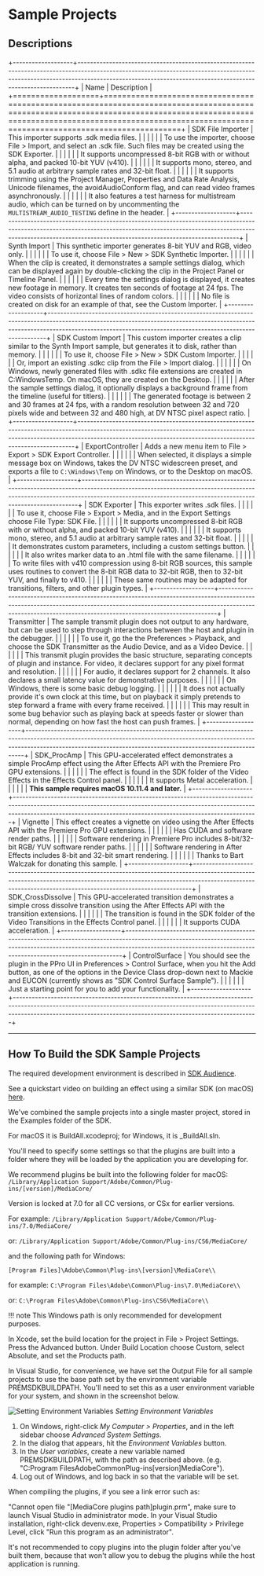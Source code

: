 # Sample Projects

## Descriptions

+-------------------+-----------------------------------------------------------------------------------------------------------------------------------------------------------------------------------------------------------------------------------------+
|       Name        |                                                                                                               Description                                                                                                               |
+===================+=========================================================================================================================================================================================================================================+
| SDK File Importer | This importer supports .sdk media files.                                                                                                                                                                                                |
|                   |                                                                                                                                                                                                                                         |
|                   | To use the importer, choose File > Import, and select an .sdk file. Such files may be created using the SDK Exporter.                                                                                                                   |
|                   |                                                                                                                                                                                                                                         |
|                   | It supports uncompressed 8-bit RGB with or without alpha, and packed 10-bit YUV (v410).                                                                                                                                                 |
|                   |                                                                                                                                                                                                                                         |
|                   | It supports mono, stereo, and 5.1 audio at arbitrary sample rates and 32-bit float.                                                                                                                                                     |
|                   |                                                                                                                                                                                                                                         |
|                   | It supports trimming using the Project Manager, Properties and Data Rate Analysis, Unicode filenames, the avoidAudioConform flag, and can read video frames asynchronously.                                                             |
|                   |                                                                                                                                                                                                                                         |
|                   | It also features a test harness for multistream audio, which can be turned on by uncommenting the `MULTISTREAM_AUDIO_TESTING` define in the header.                                                                                     |
+-------------------+-----------------------------------------------------------------------------------------------------------------------------------------------------------------------------------------------------------------------------------------+
| Synth Import      | This synthetic importer generates 8-bit YUV and RGB, video only.                                                                                                                                                                        |
|                   |                                                                                                                                                                                                                                         |
|                   | To use it, choose File > New > SDK Synthetic Importer.                                                                                                                                                                                  |
|                   |                                                                                                                                                                                                                                         |
|                   | When the clip is created, it demonstrates a sample settings dialog, which can be displayed again by double-clicking the clip in the Project Panel or Timeline Panel.                                                                    |
|                   |                                                                                                                                                                                                                                         |
|                   | Every time the settings dialog is displayed, it creates new footage in memory. It creates ten seconds of footage at 24 fps. The video consists of horizontal lines of random colors.                                                    |
|                   |                                                                                                                                                                                                                                         |
|                   | No file is created on disk for an example of that, see the Custom Importer.                                                                                                                                                             |
+-------------------+-----------------------------------------------------------------------------------------------------------------------------------------------------------------------------------------------------------------------------------------+
| SDK Custom Import | This custom importer creates a clip similar to the Synth Import sample, but generates it to disk, rather than memory.                                                                                                                   |
|                   |                                                                                                                                                                                                                                         |
|                   | To use it, choose File > New > SDK Custom Importer.                                                                                                                                                                                     |
|                   |                                                                                                                                                                                                                                         |
|                   | Or, import an existing .sdkc clip from the File > Import dialog.                                                                                                                                                                        |
|                   |                                                                                                                                                                                                                                         |
|                   | On Windows, newly generated files with .sdkc file extensions are created in C:WindowsTemp. On macOS, they are created on the Desktop.                                                                                                   |
|                   |                                                                                                                                                                                                                                         |
|                   | After the sample settings dialog, it optionally displays a background frame from the timeline (useful for titlers).                                                                                                                     |
|                   |                                                                                                                                                                                                                                         |
|                   | The generated footage is between 2 and 30 frames at 24 fps, with a random resolution between 32 and 720 pixels wide and between 32 and 480 high, at DV NTSC pixel aspect ratio.                                                         |
+-------------------+-----------------------------------------------------------------------------------------------------------------------------------------------------------------------------------------------------------------------------------------+
| ExportController  | Adds a new menu item to File > Export > SDK Export Controller.                                                                                                                                                                          |
|                   |                                                                                                                                                                                                                                         |
|                   | When selected, it displays a simple message box on Windows, takes the DV NTSC widescreen preset, and exports a file to `C:\Windows\Temp` on Windows, or to the Desktop on macOS.                                                        |
+-------------------+-----------------------------------------------------------------------------------------------------------------------------------------------------------------------------------------------------------------------------------------+
| SDK Exporter      | This exporter writes .sdk files.                                                                                                                                                                                                        |
|                   |                                                                                                                                                                                                                                         |
|                   | To use it, choose File > Export > Media, and in the Export Settings choose File Type: SDK File.                                                                                                                                         |
|                   |                                                                                                                                                                                                                                         |
|                   | It supports uncompressed 8-bit RGB with or without alpha, and packed 10-bit YUV (v410).                                                                                                                                                 |
|                   |                                                                                                                                                                                                                                         |
|                   | It supports mono, stereo, and 5.1 audio at arbitrary sample rates and 32-bit float.                                                                                                                                                     |
|                   |                                                                                                                                                                                                                                         |
|                   | It demonstrates custom parameters, including a custom settings button.                                                                                                                                                                  |
|                   |                                                                                                                                                                                                                                         |
|                   | It also writes marker data to an .html file with the same filename.                                                                                                                                                                     |
|                   |                                                                                                                                                                                                                                         |
|                   | To write files with v410 compression using 8-bit RGB sources, this sample uses routines to convert the 8-bit RGB data to 32-bit RGB, then to 32-bit YUV, and finally to v410.                                                           |
|                   |                                                                                                                                                                                                                                         |
|                   | These same routines may be adapted for transitions, filters, and other plugin types.                                                                                                                                                    |
+-------------------+-----------------------------------------------------------------------------------------------------------------------------------------------------------------------------------------------------------------------------------------+
| Transmitter       | The sample transmit plugin does not output to any hardware, but can be used to step through interactions between the host and plugin in the debugger.                                                                                   |
|                   |                                                                                                                                                                                                                                         |
|                   | To use it, go the the Preferences > Playback, and choose the SDK Transmitter as the Audio Device, and as a Video Device.                                                                                                                |
|                   |                                                                                                                                                                                                                                         |
|                   | This transmit plugin provides the basic structure, separating concepts of plugin and instance. For video, it declares support for any pixel format and resolution.                                                                      |
|                   |                                                                                                                                                                                                                                         |
|                   | For audio, it declares support for 2 channels. It also declares a small latency value for demonstrative purposes.                                                                                                                       |
|                   |                                                                                                                                                                                                                                         |
|                   | On Windows, there is some basic debug logging.                                                                                                                                                                                          |
|                   |                                                                                                                                                                                                                                         |
|                   | It does not actually provide it's own clock at this time, but on playback it simply pretends to step forward a frame with every frame received.                                                                                         |
|                   |                                                                                                                                                                                                                                         |
|                   | This may result in some bug behavior such as playing back at speeds faster or slower than normal, depending on how fast the host can push frames.                                                                                       |
+-------------------+-----------------------------------------------------------------------------------------------------------------------------------------------------------------------------------------------------------------------------------------+
| SDK_ProcAmp       | This GPU-accelerated effect demonstrates a simple ProcAmp effect using the After Effects API with the Premiere Pro GPU extensions.                                                                                                      |
|                   |                                                                                                                                                                                                                                         |
|                   | The effect is found in the SDK folder of the Video Effects in the Effects Control panel.                                                                                                                                                |
|                   |                                                                                                                                                                                                                                         |
|                   | It supports Metal acceleration.                                                                                                                                                                                                         |
|                   |                                                                                                                                                                                                                                         |
|                   | **This sample requires macOS 10.11.4 and later.**                                                                                                                                                                                       |
+-------------------+-----------------------------------------------------------------------------------------------------------------------------------------------------------------------------------------------------------------------------------------+
| Vignette          | This effect creates a vignette on video using the After Effects API with the Premiere Pro GPU extensions.                                                                                                                               |
|                   |                                                                                                                                                                                                                                         |
|                   | Has CUDA and software render paths.                                                                                                                                                                                                     |
|                   |                                                                                                                                                                                                                                         |
|                   | Software rendering in Premiere Pro includes 8-bit/32-bit RGB/ YUV software render paths.                                                                                                                                                |
|                   |                                                                                                                                                                                                                                         |
|                   | Software rendering in After Effects includes 8-bit and 32-bit smart rendering.                                                                                                                                                          |
|                   |                                                                                                                                                                                                                                         |
|                   | Thanks to Bart Walczak for donating this sample.                                                                                                                                                                                        |
+-------------------+-----------------------------------------------------------------------------------------------------------------------------------------------------------------------------------------------------------------------------------------+
| SDK_CrossDissolve | This GPU-accelerated transition demonstrates a simple cross dissolve transition using the After Effects API with the transition extensions.                                                                                             |
|                   |                                                                                                                                                                                                                                         |
|                   | The transition is found in the SDK folder of the Video Transitions in the Effects Control panel.                                                                                                                                        |
|                   |                                                                                                                                                                                                                                         |
|                   | It supports CUDA acceleration.                                                                                                                                                                                                          |
+-------------------+-----------------------------------------------------------------------------------------------------------------------------------------------------------------------------------------------------------------------------------------+
| ControlSurface    | You should see the plugin in the PPro UI in Preferences > Control Surface, when you hit the Add button, as one of the options in the Device Class drop-down next to Mackie and EUCON (currently shows as "SDK Control Surface Sample"). |
|                   |                                                                                                                                                                                                                                         |
|                   | Just a starting point for you to add your functionality.                                                                                                                                                                                |
+-------------------+-----------------------------------------------------------------------------------------------------------------------------------------------------------------------------------------------------------------------------------------+

---

## How To Build the SDK Sample Projects

The required development environment is described in [SDK Audience](sdk-audience.md).

See a quickstart video on building an effect using a similar SDK (on macOS) [here](https://assets.adobe.com/public/08c43fb7-4633-4007-5201-b3b77405d770?scid=social_20180227_75678337).

We've combined the sample projects into a single master project, stored in the Examples folder of the SDK.

For macOS it is BuildAll.xcodeproj; for Windows, it is \_BuildAll.sln.

You'll need to specify some settings so that the plugins are built into a folder where they will be loaded by the application you are developing for.

We recommend plugins be built into the following folder for macOS: `/Library/Application Support/Adobe/Common/Plug-ins/[version]/MediaCore/`

Version is locked at 7.0 for all CC versions, or CSx for earlier versions.

For example: `/Library/Application Support/Adobe/Common/Plug-ins/7.0/MediaCore/`

or: `/Library/Application Support/Adobe/Common/Plug-ins/CS6/MediaCore/`

and the following path for Windows:

`[Program Files]\Adobe\Common\Plug-ins\[version]\MediaCore\\`

for example: `C:\Program Files\Adobe\Common\Plug-ins\7.0\MediaCore\\`

or: `C:\Program Files\Adobe\Common\Plug-ins\CS6\MediaCore\\`

!!! note
    This Windows path is only recommended for development purposes.

In Xcode, set the build location for the project in File > Project Settings. Press the Advanced button. Under Build Location choose Custom, select Absolute, and set the Products path.

In Visual Studio, for convenience, we have set the Output File for all sample projects to use the base path set by the environment variable PREMSDKBUILDPATH. You'll need to set this as a user environment variable for your system, and shown in the screenshot below.

![Setting Environment Variables](../_static/env-vars.png "Setting Environment Variables")
*Setting Environment Variables*

1. On Windows, right-click *My Computer > Properties*, and in the left sidebar choose *Advanced System Settings*.
2. In the dialog that appears, hit the *Environment Variables* button.
3. In the *User variables*, create a new variable named PREMSDKBUILDPATH, with the path as described above. (e.g. "C:Program FilesAdobeCommonPlug-ins[version]MediaCore").
4. Log out of Windows, and log back in so that the variable will be set.

When compiling the plugins, if you see a link error such as:

"Cannot open file "[MediaCore plugins path]plugin.prm", make sure to launch Visual Studio in administrator mode. In your Visual Studio installation, right-click devenv.exe, Properties > Compatibility > Privilege Level, click "Run this program as an administrator".

It's not recommended to copy plugins into the plugin folder after you've built them, because that won't allow you to debug the plugins while the host application is running.
